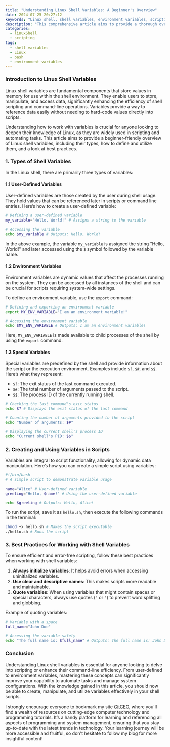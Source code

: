 ```yaml
---
title: "Understanding Linux Shell Variables: A Beginner's Overview"
date: 2024-07-25 20:27:12
keywords: "Linux shell, shell variables, environment variables, scripting, bash"
description: "This comprehensive article aims to provide a thorough overview of Linux shell variables, aimed at beginners. It covers essential concepts, the types of variables, how to create and use them, and best practices for working with shell variables in scripts. Understanding shell variables is crucial for efficient scripting and command-line proficiency in Linux. We'll delve into user-defined variables, environment variables, and special variables, with practical examples illustrating their use in the Linux shell environment. By the end of this article, you will have a solid foundation in working with shell variables, enabling you to enhance your Linux command-line skills and improve your scripting capabilities."
categories:
  - linuxShell
  - scripting
tags:
  - shell variables
  - Linux
  - bash
  - environment variables
---
```


### Introduction to Linux Shell Variables

Linux shell variables are fundamental components that store values in memory for use within the shell environment. They enable users to store, manipulate, and access data, significantly enhancing the efficiency of shell scripting and command-line operations. Variables provide a way to reference data easily without needing to hard-code values directly into scripts.

Understanding how to work with variables is crucial for anyone looking to deepen their knowledge of Linux, as they are widely used in scripting and automating tasks. This article aims to provide a beginner-friendly overview of Linux shell variables, including their types, how to define and utilize them, and a look at best practices.

<!-- more -->

### 1. Types of Shell Variables

In the Linux shell, there are primarily three types of variables:

#### 1.1 User-Defined Variables

User-defined variables are those created by the user during shell usage. They hold values that can be referenced later in scripts or command line entries. Here’s how to create a user-defined variable:

```bash
# Defining a user-defined variable
my_variable="Hello, World!" # Assigns a string to the variable

# Accessing the variable
echo $my_variable # Outputs: Hello, World!
```

In the above example, the variable `my_variable` is assigned the string "Hello, World!" and later accessed using the `$` symbol followed by the variable name.

#### 1.2 Environment Variables

Environment variables are dynamic values that affect the processes running on the system. They can be accessed by all instances of the shell and can be crucial for scripts requiring system-wide settings.

To define an environment variable, use the `export` command:

```bash
# Defining and exporting an environment variable
export MY_ENV_VARIABLE="I am an environment variable!"

# Accessing the environment variable
echo $MY_ENV_VARIABLE # Outputs: I am an environment variable!
```

Here, `MY_ENV_VARIABLE` is made available to child processes of the shell by using the `export` command.

#### 1.3 Special Variables

Special variables are predefined by the shell and provide information about the script or the execution environment. Examples include `$?`, `$#`, and `$$`. Here’s what they represent:

- `$?`: The exit status of the last command executed.
- `$#`: The total number of arguments passed to the script.
- `$$`: The process ID of the currently running shell.

```bash
# Checking the last command's exit status
echo $? # Displays the exit status of the last command

# Counting the number of arguments provided to the script
echo "Number of arguments: $#"

# Displaying the current shell's process ID
echo "Current shell's PID: $$"
```

### 2. Creating and Using Variables in Scripts

Variables are integral to script functionality, allowing for dynamic data manipulation. Here’s how you can create a simple script using variables:

```bash
#!/bin/bash
# A simple script to demonstrate variable usage

name="Alice" # User-defined variable
greeting="Hello, $name!" # Using the user-defined variable

echo $greeting # Outputs: Hello, Alice!
```

To run the script, save it as `hello.sh`, then execute the following commands in the terminal:

```bash
chmod +x hello.sh # Makes the script executable
./hello.sh # Runs the script
```

### 3. Best Practices for Working with Shell Variables

To ensure efficient and error-free scripting, follow these best practices when working with shell variables:

1. **Always initialize variables**: It helps avoid errors when accessing uninitialized variables.
2. **Use clear and descriptive names**: This makes scripts more readable and maintainable.
3. **Quote variables**: When using variables that might contain spaces or special characters, always use quotes (`"` or `'`) to prevent word splitting and globbing.

Example of quoting variables:

```bash
# Variable with a space
full_name="John Doe"

# Accessing the variable safely
echo "The full name is: $full_name" # Outputs: The full name is: John Doe
```

### Conclusion

Understanding Linux shell variables is essential for anyone looking to delve into scripting or enhance their command-line efficiency. From user-defined to environment variables, mastering these concepts can significantly improve your capability to automate tasks and manage system configurations. With the knowledge gained in this article, you should now be able to create, manipulate, and utilize variables effectively in your shell scripts.

I strongly encourage everyone to bookmark my site [GitCEO](https://gitceo.com), where you'll find a wealth of resources on cutting-edge computer technology and programming tutorials. It’s a handy platform for learning and referencing all aspects of programming and system management, ensuring that you stay up-to-date with the latest trends in technology. Your learning journey will be more accessible and fruitful, so don't hesitate to follow my blog for more insightful content!